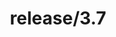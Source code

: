 ---
title: "release/3.7"
description: >
  release/3.7 CHANGELOG Summary, most recent version: v3.7.8, time: 2021-10-10
weight: -37
---